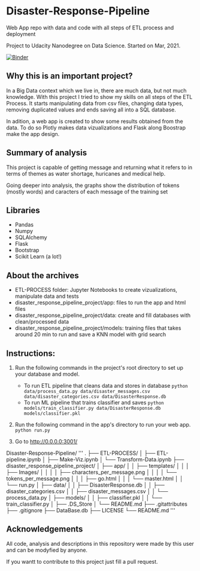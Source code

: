 # Disaster-Response-Pipeline
Web App repo with data and code with all steps of ETL process and deployment

Project to Udacity Nanodegree on Data Science. 
Started on Mar, 2021.


[![Binder](https://mybinder.org/badge_logo.svg)](https://mybinder.org/v2/gh/guilistocco/Disaster-Response-Pipeline/master)

 
 
## Why this is an important project?
In a Big Data context which we live in, there are much data, but not much knowledge. With this project I tried to show my skills on all steps of the ETL Process. It starts manipulating data from csv files, changing data types, removing duplicated values and ends saving all into a SQL database.

In adition, a web app is created to show some results obtained from the data. To do so Plotly makes data vizualizations and Flask along Boostrap make the app design.


## Summary of analysis
This project is capable of getting message and returning what it refers to in terms of themes as water shortage, huricanes and medical help.

Going deeper into analysis, the graphs show the distribution of tokens (mostly words) and caracters of each message of the training set 


## Libraries
* Pandas
* Numpy
* SQLAlchemy
* Flask
* Bootstrap
* Scikit Learn (a lot!)


## About the archives

* ETL-PROCESS folder: Jupyter Notebooks to create vizualizations, manipulate data and tests
* disaster_response_pipeline_project/app: files to run the app and html files
* disaster_response_pipeline_project/data: create and fill databases with clean/processed data
* disaster_response_pipeline_project/models: training files that takes around 20 min to run and save a KNN model with grid search


## Instructions:
1. Run the following commands in the project's root directory to set up your database and model.

    - To run ETL pipeline that cleans data and stores in database
        `python data/process_data.py data/disaster_messages.csv data/disaster_categories.csv data/DisasterResponse.db`
    - To run ML pipeline that trains classifier and saves
        `python models/train_classifier.py data/DisasterResponse.db models/classifier.pkl`

2. Run the following command in the app's directory to run your web app.
    `python run.py`

3. Go to http://0.0.0.0:3001/


Disaster-Response-Pipeline/
'''
.
├── ETL-PROCESS/
│   ├── ETL-pipeline.ipynb
│   ├── Make-Viz.ipynb
│   └── Transform-Data.ipynb
├── disaster_response_pipeline_project/
│   ├── app/
│   │   ├── templates/
│   │   │   ├── Images/
│   │   │   │   ├── characters_per_message.png
│   │   │   │   └── tokens_per_message.png
│   │   │   ├── go.html
│   │   │   └── master.html
│   │   └── run.py
│   ├── data/
│   │   ├── DisasterResponse.db
│   │   ├── disaster_categories.csv
│   │   ├── disaster_messages.csv
│   │   └── process_data.py
│   ├── models/
│   │   ├── classifier.pkl
│   │   └── train_classifier.py
│   ├── .DS_Store
│   └── README.md
├── .gitattributes
├── .gitignore
├── DataBase.db
├── LICENSE
└── README.md
'''

## Acknowledgements

All code, analysis and descriptions in this repository were made by this user and can be modyfied by anyone.


If you wantt to contribute to this project just fill a pull request.
